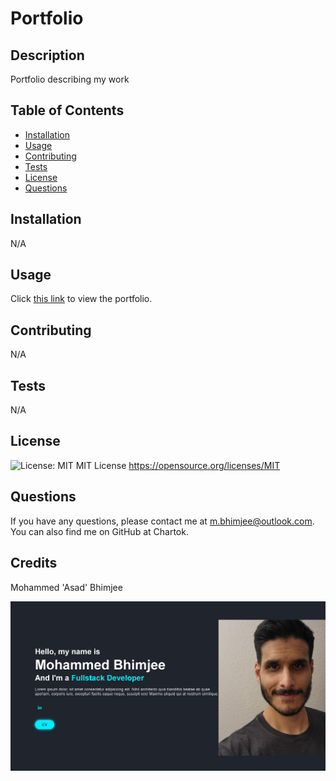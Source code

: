 
# Portfolio

## Description

  Portfolio describing my work

## Table of Contents

* [Installation](#installation)
* [Usage](#usage)
* [Contributing](#contributing)
* [Tests](#tests)
* [License](#license)
* [Questions](#questions)

## Installation

  N/A

## Usage

  Click [this link](https://chartok.github.io/portfolio-nu/) to view the portfolio.

## Contributing

  N/A

## Tests

  N/A

## License

  ![License: MIT](https://img.shields.io/badge/License-MIT-yellow.svg)
  MIT License
  <https://opensource.org/licenses/MIT>

## Questions

  If you have any questions, please contact me at <m.bhimjee@outlook.com>.
  You can also find me on GitHub at Chartok.

## Credits

  Mohammed 'Asad' Bhimjee

 ![Portfolio](images/portfolioPreview.png)
